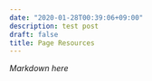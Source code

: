 ```yaml
---
date: "2020-01-28T00:39:06+09:00"
description: test post
draft: false
title: Page Resources
---
```


*Markdown here*
